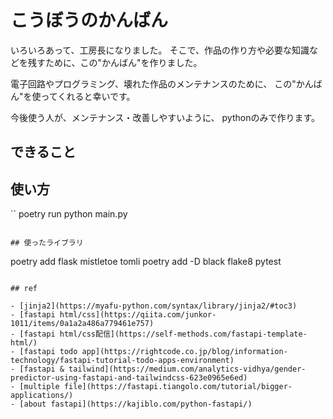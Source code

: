 # こうぼうのかんばん

いろいろあって、工房長になりました。
そこで、作品の作り方や必要な知識などを残すために、この"かんばん"を作りました。

電子回路やプログラミング、壊れた作品のメンテナンスのために、
この"かんばん"を使ってくれると幸いです。

今後使う人が、メンテナンス・改善しやすいように、
pythonのみで作ります。

## できること

## 使い方

``
poetry run python main.py
```

## 使ったライブラリ

```
poetry add flask mistletoe tomli
poetry add -D black flake8 pytest
```

## ref

- [jinja2](https://myafu-python.com/syntax/library/jinja2/#toc3)
- [fastapi html/css](https://qiita.com/junkor-1011/items/0a1a2a486a779461e757)
- [fastapi html/css配信](https://self-methods.com/fastapi-template-html/)
- [fastapi todo app](https://rightcode.co.jp/blog/information-technology/fastapi-tutorial-todo-apps-environment)
- [fastapi & tailwind](https://medium.com/analytics-vidhya/gender-predictor-using-fastapi-and-tailwindcss-623e0965e6ed)
- [multiple file](https://fastapi.tiangolo.com/tutorial/bigger-applications/)
- [about fastapi](https://kajiblo.com/python-fastapi/)
